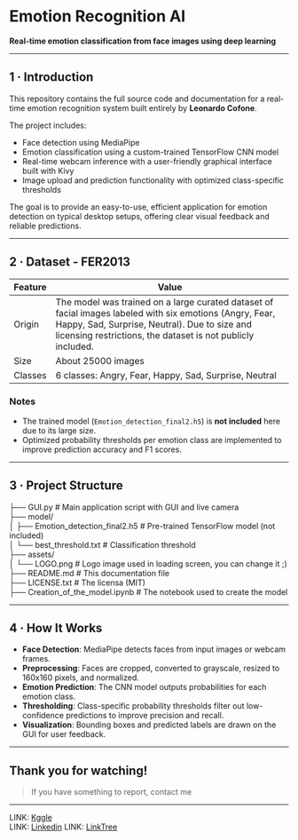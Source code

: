 # Emotion Recognition AI  
**Real-time emotion classification from face images using deep learning**

---

## 1 · Introduction  

This repository contains the full source code and documentation for a real-time emotion recognition system built entirely by **Leonardo Cofone**.

The project includes:  
- Face detection using MediaPipe  
- Emotion classification using a custom-trained TensorFlow CNN model  
- Real-time webcam inference with a user-friendly graphical interface built with Kivy  
- Image upload and prediction functionality with optimized class-specific thresholds  

The goal is to provide an easy-to-use, efficient application for emotion detection on typical desktop setups, offering clear visual feedback and reliable predictions.

---

## 2 · Dataset - FER2013  

| Feature       | Value                                         |
| ------------- | --------------------------------------------- |
| Origin        | The model was trained on a large curated dataset of facial images labeled with six emotions (Angry, Fear, Happy, Sad, Surprise, Neutral). Due to size and licensing restrictions, the dataset is not publicly included. |
| Size          | About 25000 images |
| Classes       | 6 classes: Angry, Fear, Happy, Sad, Surprise, Neutral |

### Notes  
- The trained model (`Emotion_detection_final2.h5`) is **not included** here due to its large size.  
- Optimized probability thresholds per emotion class are implemented to improve prediction accuracy and F1 scores.

---

## 3 · Project Structure  
├── GUI.py                                  # Main application script with GUI and live camera  
├── model/  
│   ├── Emotion_detection_final2.h5         # Pre-trained TensorFlow model (not included)  
│   └── best_threshold.txt                  # Classification threshold  
├── assets/  
│   └── LOGO.png                            # Logo image used in loading screen, you can change it ;)   
├── README.md                               # This documentation file  
├── LICENSE.txt                             # The licensa (MIT)  
├── Creation_of_the_model.ipynb             # The notebook used to create the model

---

## 4 · How It Works  

- **Face Detection**: MediaPipe detects faces from input images or webcam frames.  
- **Preprocessing**: Faces are cropped, converted to grayscale, resized to 160x160 pixels, and normalized.  
- **Emotion Prediction**: The CNN model outputs probabilities for each emotion class.  
- **Thresholding**: Class-specific probability thresholds filter out low-confidence predictions to improve precision and recall.  
- **Visualization**: Bounding boxes and predicted labels are drawn on the GUI for user feedback.

---

## Thank you for watching!
> If you have something to report, contact me
---
LINK: [Kggle](https://www.kaggle.com/zlatan599)  
LINK: [Linkedin](https://www.linkedin.com/in/leonardo-cofone-914228361/)
LINK:
[LinkTree](https://linktr.ee/Leonardo_Cofone)
